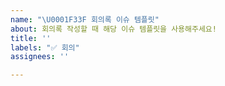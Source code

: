 ```yaml
---
name: "\U0001F33F 회의록 이슈 템플릿"
about: 회의록 작성할 때 해당 이슈 템플릿을 사용해주세요!
title: ''
labels: "✅ 회의"
assignees: ''

---
```



